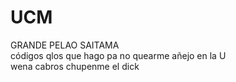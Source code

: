 # UCM

GRANDE PELAO SAITAMA   
códigos qlos que hago pa no quearme añejo en la U    
wena cabros chupenme el dick
